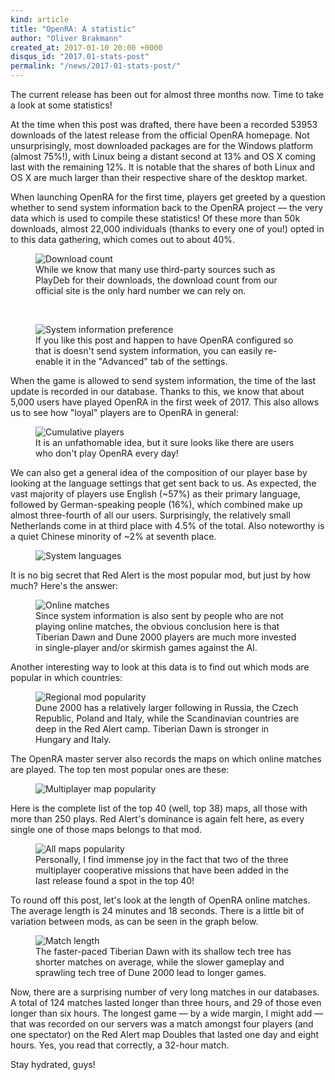 ```yaml
---
kind: article
title: "OpenRA: A statistic"
author: "Oliver Brakmann"
created_at: 2017-01-10 20:00 +0000
disqus_id: "2017.01-stats-post"
permalink: "/news/2017-01-stats-post/"
---
```


The current release has been out for almost three months now. Time to take a look at some statistics!

At the time when this post was drafted, there have been a recorded 53953 downloads of the latest release from the official OpenRA homepage. Not unsurprisingly, most downloaded packages are for the Windows platform (almost 75%!), with Linux being a distant second at 13% and OS X coming last with the remaining 12%. It is notable that the shares of both Linux and OS X are much larger than their respective share of the desktop market.

When launching OpenRA for the first time, players get greeted by a question whether to send system information back to the OpenRA project &mdash; the very data which is used to compile these statistics! Of these more than 50k downloads, almost 22,000 individuals (thanks to every one of you!) opted in to this data gathering, which comes out to about 40%.

<figure>
  <img src="{{ '/images/news/20170110-stats-downloads-vs-users.webp' | relative_url }}" alt="Download count" />
  <figcaption>While we know that many use third-party sources such as PlayDeb for their downloads, the download count from our official site is the only hard number we can rely on.</figcaption>
</figure>
<br />
<figure>
  <img src="{{ '/images/news/20170110-stats-enable-sysinfo-checkbox.webp' | relative_url }}" alt="System information preference" />
  <figcaption>If you like this post and happen to have OpenRA configured so that is doesn't send system information, you can easily re-enable it in the "Advanced" tab of the settings.</figcaption>
</figure>

When the game is allowed to send system information, the time of the last update is recorded in our database. Thanks to this, we know that about 5,000 users have played OpenRA in the first week of 2017. This also allows us to see how "loyal" players are to OpenRA in general:

<figure>
  <img src="{{ '/images/news/20170110-stats-last-launches.webp' | relative_url }}" alt="Cumulative players" />
  <figcaption>It is an unfathomable idea, but it sure looks like there are users who don't play OpenRA every day!</figcaption>
</figure>

We can also get a general idea of the composition of our player base by looking at the language settings that get sent back to us. As expected, the vast majority of players use English (~57%) as their primary language, followed by German-speaking people (16%), which combined make up almost three-fourth of all our users. Surprisingly, the relatively small Netherlands come in at third place with 4.5% of the total. Also noteworthy is a quiet Chinese minority of ~2% at seventh place.

<figure>
  <img src="{{ '/images/news/20170110-stats-languages.webp' | relative_url }}" alt="System languages" />
</figure>

It is no big secret that Red Alert is the most popular mod, but just by how much? Here's the answer:

<figure>
  <img src="{{ '/images/news/20170110-stats-mod-popularity.webp' | relative_url }}" alt="Online matches" />
  <figcaption>Since system information is also sent by people who are not playing online matches, the obvious conclusion here is that Tiberian Dawn and Dune 2000 players are much more invested in single-player and/or skirmish games against the AI.</figcaption>
</figure>

Another interesting way to look at this data is to find out which mods are popular in which countries:

<figure>
  <img src="{{ '/images/news/20170110-stats-mod-popularity.webp' | relative_url }}" alt="Regional mod popularity" />
  <figcaption>Dune 2000 has a relatively larger following in Russia, the Czech Republic, Poland and Italy, while the Scandinavian countries are deep in the Red Alert camp. Tiberian Dawn is stronger in Hungary and Italy.</figcaption>
</figure>

The OpenRA master server also records the maps on which online matches are played. The top ten most popular ones are these:

<figure>
  <img src="{{ '/images/news/20170110-stats-top-ten-mp-maps.webp' | relative_url }}" alt="Multiplayer map popularity" />
</figure>

Here is the complete list of the top 40 (well, top 38) maps, all those with more than 250 plays. Red Alert's dominance is again felt here, as every single one of those maps belongs to that mod.

<figure>
  <img src="{{ '/images/news/20170110-stats-most-popular-maps.webp' | relative_url }}" alt="All maps popularity" />
  <figcaption>Personally, I find immense joy in the fact that two of the three multiplayer cooperative missions that have been added in the last release found a spot in the top 40!</figcaption>
</figure>

To round off this post, let's look at the length of OpenRA online matches. The average length is 24 minutes and 18 seconds. There is a little bit of variation between mods, as can be seen in the graph below.

<figure>
  <img src="{{ '/images/news/20170110-stats-avg-match-length.webp' | relative_url }}" alt="Match length" />
  <figcaption>The faster-paced Tiberian Dawn with its shallow tech tree has shorter matches on average, while the slower gameplay and sprawling tech tree of Dune 2000 lead to longer games.</figcaption>
</figure>

Now, there are a surprising number of very long matches in our databases. A total of 124 matches lasted longer than three hours, and 29 of those even longer than six hours. The longest game &mdash; by a wide margin, I might add &mdash; that was recorded on our servers was a match amongst four players (and one spectator) on the Red Alert map Doubles that lasted one day and eight hours. Yes, you read that correctly, a 32-hour match.

Stay hydrated, guys!
